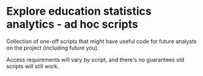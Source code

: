 # Explore education statistics analytics - ad hoc scripts

Collection of one-off scripts that might have useful code for future analysts on the project (including future you).

Access requirements will vary by script, and there's no guarantees old scripts will still work.
